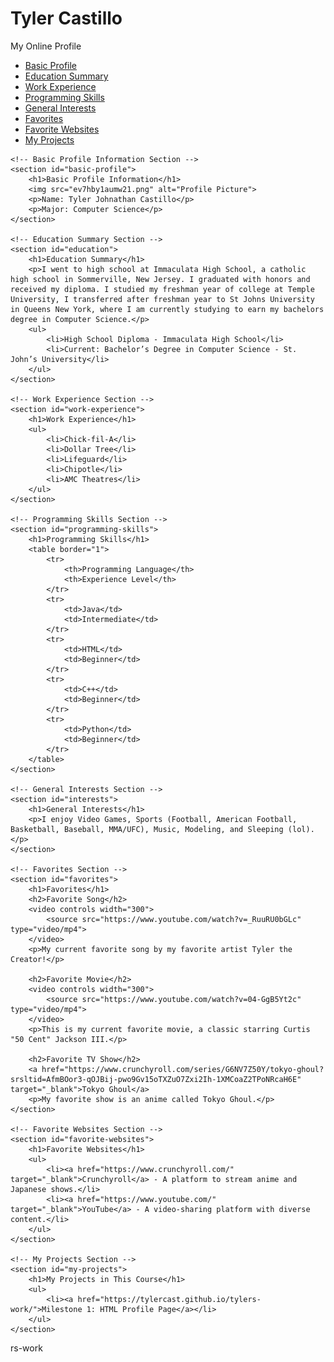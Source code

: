 # Tyler Castillo<!DOCTYPE html>
<html lang="en">
<head>
    <meta charset="UTF-8">
    <meta name="viewport" content="width=device-width, initial-scale=1.0">
    My Online Profile
<body>
    <!-- Menu Section -->
    <nav>
        <ul>
            <li><a href="#basic-profile">Basic Profile</a></li>
            <li><a href="#education">Education Summary</a></li>
            <li><a href="#work-experience">Work Experience</a></li>
            <li><a href="#programming-skills">Programming Skills</a></li>
            <li><a href="#interests">General Interests</a></li>
            <li><a href="#favorites">Favorites</a></li>
            <li><a href="#favorite-websites">Favorite Websites</a></li>
            <li><a href="#my-projects">My Projects</a></li>
        </ul>
    </nav>

    <!-- Basic Profile Information Section -->
    <section id="basic-profile">
        <h1>Basic Profile Information</h1>
        <img src="ev7hby1aumw21.png" alt="Profile Picture">
        <p>Name: Tyler Johnathan Castillo</p>
        <p>Major: Computer Science</p>
    </section>

    <!-- Education Summary Section -->
    <section id="education">
        <h1>Education Summary</h1>
        <p>I went to high school at Immaculata High School, a catholic high school in Sommerville, New Jersey. I graduated with honors and received my diploma. I studied my freshman year of college at Temple University, I transferred after freshman year to St Johns University in Queens New York, where I am currently studying to earn my bachelors degree in Computer Science.</p>
        <ul>
            <li>High School Diploma - Immaculata High School</li>
            <li>Current: Bachelor’s Degree in Computer Science - St. John’s University</li>
        </ul>
    </section>

    <!-- Work Experience Section -->
    <section id="work-experience">
        <h1>Work Experience</h1>
        <ul>
            <li>Chick-fil-A</li>
            <li>Dollar Tree</li>
            <li>Lifeguard</li>
            <li>Chipotle</li>
            <li>AMC Theatres</li>
        </ul>
    </section>

    <!-- Programming Skills Section -->
    <section id="programming-skills">
        <h1>Programming Skills</h1>
        <table border="1">
            <tr>
                <th>Programming Language</th>
                <th>Experience Level</th>
            </tr>
            <tr>
                <td>Java</td>
                <td>Intermediate</td>
            </tr>
            <tr>
                <td>HTML</td>
                <td>Beginner</td>
            </tr>
            <tr>
                <td>C++</td>
                <td>Beginner</td>
            </tr>
            <tr>
                <td>Python</td>
                <td>Beginner</td>
            </tr>
        </table>
    </section>

    <!-- General Interests Section -->
    <section id="interests">
        <h1>General Interests</h1>
        <p>I enjoy Video Games, Sports (Football, American Football, Basketball, Baseball, MMA/UFC), Music, Modeling, and Sleeping (lol).</p>
    </section>

    <!-- Favorites Section -->
    <section id="favorites">
        <h1>Favorites</h1>
        <h2>Favorite Song</h2>
        <video controls width="300">
            <source src="https://www.youtube.com/watch?v=_RuuRU0bGLc" type="video/mp4">
        </video>
        <p>My current favorite song by my favorite artist Tyler the Creator!</p>

        <h2>Favorite Movie</h2>
        <video controls width="300">
            <source src="https://www.youtube.com/watch?v=04-GgB5Yt2c" type="video/mp4">
        </video>
        <p>This is my current favorite movie, a classic starring Curtis "50 Cent" Jackson III.</p>

        <h2>Favorite TV Show</h2>
        <a href="https://www.crunchyroll.com/series/G6NV7Z50Y/tokyo-ghoul?srsltid=AfmBOor3-qOJBij-pwo9Gv15oTXZuO7Zxi2Ih-1XMCoaZ2TPoNRcaH6E" target="_blank">Tokyo Ghoul</a>
        <p>My favorite show is an anime called Tokyo Ghoul.</p>
    </section>

    <!-- Favorite Websites Section -->
    <section id="favorite-websites">
        <h1>Favorite Websites</h1>
        <ul>
            <li><a href="https://www.crunchyroll.com/" target="_blank">Crunchyroll</a> - A platform to stream anime and Japanese shows.</li>
            <li><a href="https://www.youtube.com/" target="_blank">YouTube</a> - A video-sharing platform with diverse content.</li>
        </ul>
    </section>

    <!-- My Projects Section -->
    <section id="my-projects">
        <h1>My Projects in This Course</h1>
        <ul>
            <li><a href="https://tylercast.github.io/tylers-work/">Milestone 1: HTML Profile Page</a></li>
        </ul>
    </section>
</body>
</html>
rs-work

